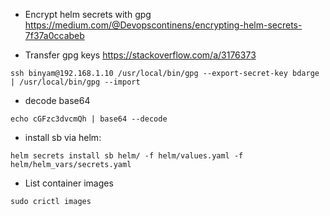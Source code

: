 - Encrypt helm secrets with gpg
  https://medium.com/@Devopscontinens/encrypting-helm-secrets-7f37a0ccabeb

- Transfer gpg keys
  https://stackoverflow.com/a/3176373
```console
ssh binyam@192.168.1.10 /usr/local/bin/gpg --export-secret-key bdarge | /usr/local/bin/gpg --import
```

- decode base64
```console
echo cGFzc3dvcmQh | base64 --decode
```

- install sb via helm:
```console
helm secrets install sb helm/ -f helm/values.yaml -f helm/helm_vars/secrets.yaml
```

- List container images
```console
sudo crictl images
```



